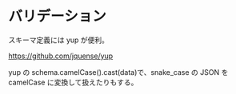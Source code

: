# バリデーション

スキーマ定義には yup が便利。

https://github.com/jquense/yup

yup の schema.camelCase().cast(data)で、snake_case の JSON を camelCase に変換して扱えたりもする。
